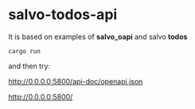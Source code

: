 # salvo-todos-api

It is based on examples of **salvo_oapi** and salvo **todos**

```
cargo run
```

and then try:

http://0.0.0.0:5800/api-doc/openapi.json

http://0.0.0.0:5800/
